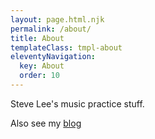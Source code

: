 ```yaml
---
layout: page.html.njk
permalink: /about/
title: About
templateClass: tmpl-about
eleventyNavigation:
  key: About
  order: 10
---
```


Steve Lee's music practice stuff.

Also see my [blog](http://blog.fullmeasure.uk/)
